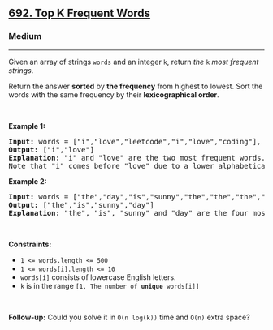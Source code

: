 <h2><a href="https://leetcode.com/problems/top-k-frequent-words/">692. Top K Frequent Words</a></h2><h3>Medium</h3><hr><div style="user-select: auto;"><p style="user-select: auto;">Given an array of strings <code style="user-select: auto;">words</code> and an integer <code style="user-select: auto;">k</code>, return <em style="user-select: auto;">the </em><code style="user-select: auto;">k</code><em style="user-select: auto;"> most frequent strings</em>.</p>

<p style="user-select: auto;">Return the answer <strong style="user-select: auto;">sorted</strong> by <strong style="user-select: auto;">the frequency</strong> from highest to lowest. Sort the words with the same frequency by their <strong style="user-select: auto;">lexicographical order</strong>.</p>

<p style="user-select: auto;">&nbsp;</p>
<p style="user-select: auto;"><strong class="example" style="user-select: auto;">Example 1:</strong></p>

<pre style="user-select: auto;"><strong style="user-select: auto;">Input:</strong> words = ["i","love","leetcode","i","love","coding"], k = 2
<strong style="user-select: auto;">Output:</strong> ["i","love"]
<strong style="user-select: auto;">Explanation:</strong> "i" and "love" are the two most frequent words.
Note that "i" comes before "love" due to a lower alphabetical order.
</pre>

<p style="user-select: auto;"><strong class="example" style="user-select: auto;">Example 2:</strong></p>

<pre style="user-select: auto;"><strong style="user-select: auto;">Input:</strong> words = ["the","day","is","sunny","the","the","the","sunny","is","is"], k = 4
<strong style="user-select: auto;">Output:</strong> ["the","is","sunny","day"]
<strong style="user-select: auto;">Explanation:</strong> "the", "is", "sunny" and "day" are the four most frequent words, with the number of occurrence being 4, 3, 2 and 1 respectively.
</pre>

<p style="user-select: auto;">&nbsp;</p>
<p style="user-select: auto;"><strong style="user-select: auto;">Constraints:</strong></p>

<ul style="user-select: auto;">
	<li style="user-select: auto;"><code style="user-select: auto;">1 &lt;= words.length &lt;= 500</code></li>
	<li style="user-select: auto;"><code style="user-select: auto;">1 &lt;= words[i].length &lt;= 10</code></li>
	<li style="user-select: auto;"><code style="user-select: auto;">words[i]</code> consists of lowercase English letters.</li>
	<li style="user-select: auto;"><code style="user-select: auto;">k</code> is in the range <code style="user-select: auto;">[1, The number of <strong style="user-select: auto;">unique</strong> words[i]]</code></li>
</ul>

<p style="user-select: auto;">&nbsp;</p>
<p style="user-select: auto;"><strong style="user-select: auto;">Follow-up:</strong> Could you solve it in <code style="user-select: auto;">O(n log(k))</code> time and <code style="user-select: auto;">O(n)</code> extra space?</p>
</div>